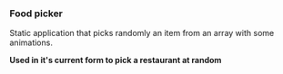 ### Food picker
Static application that picks randomly an item from an array with some animations.

**Used in it's current form to pick a restaurant at random**
